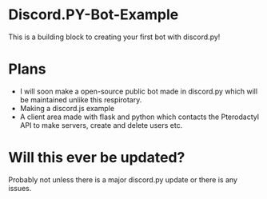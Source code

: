 # Discord.PY-Bot-Example
This is a building block to creating your first bot with discord.py!

# Plans
- I will soon make a open-source public bot made in discord.py which will be maintained unlike this respirotary.
- Making a discord.js example
- A client area made with flask and python which contacts the Pterodactyl API to make servers, create and delete users etc.

# Will this ever be updated?
Probably not unless there is a major discord.py update or there is any issues.
